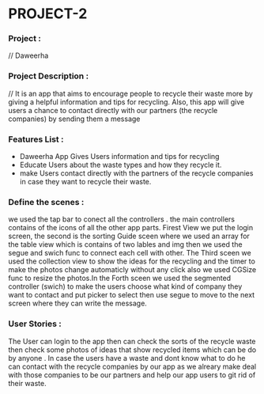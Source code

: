 # PROJECT-2


### Project : 
// Daweerha

### Project Description :
// It is an app that aims to encourage people to recycle their waste more by giving a helpful information and tips for recycling. Also, this app will give users a chance to contact directly with our partners (the recycle companies) by sending them a message


### Features List :
- Daweerha App Gives Users information and tips for recycling
- Educate Users about the waste types and how they recycle it.
- make Users contact directly with the partners of the recycle companies in case they want to recycle their waste.


### Define the scenes :
we used the tap bar to conect all the controllers . the main controllers contains of the icons of all the other app parts. Firest View we put the login screen, the second is the sorting Guide sceen where we used an array for the table view which is contains of two lables and img then we used the segue and swich func to connect each cell with other.
The Third sceen we used the collection view to show the ideas for the recycling and the timer to make the photos change automaticly without any click also we used CGSize func to resize the photos.In the Forth sceen we used the segmented controller (swich) to make the users choose what kind of company they want to contact and put picker to select then use segue to move to the next screen where they can write the message.


### User Stories :
 The User can login to the app then can check the sorts of the recycle waste then check some photos of ideas that show recycled items which can be do by anyone . In case the users have a waste and dont know what to do he can contact with the recycle companies by our app as we alreary make deal with those companies to be our partners and help our app users to git rid of their waste. 

